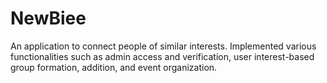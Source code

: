 # NewBiee
An application to connect people of similar interests. Implemented various functionalities such as admin access and verification, user interest-based group formation, addition, and event organization. 

